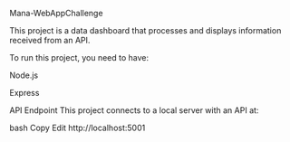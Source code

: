 Mana-WebAppChallenge

This project is a data dashboard that processes and displays information received from an API.


To run this project, you need to have:

Node.js 

Express 

API Endpoint
This project connects to a local server with an API at:

bash
Copy
Edit
http://localhost:5001
